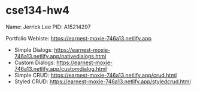 # cse134-hw4
Name: Jerrick Lee
PID: A15214297

Portfolio Webiste: https://earnest-moxie-746a13.netlify.app

* Simple Dialogs: https://earnest-moxie-746a13.netlify.app/nativedialogs.html
* Custom Dialogs: https://earnest-moxie-746a13.netlify.app/customdialog.html
* Simple CRUD: https://earnest-moxie-746a13.netlify.app/crud.html
* Styled CRUD: https://earnest-moxie-746a13.netlify.app/styledcrud.html